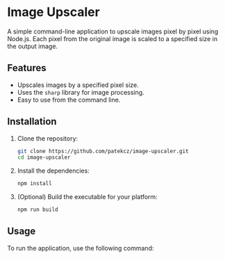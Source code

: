 # Image Upscaler

A simple command-line application to upscale images pixel by pixel using Node.js. Each pixel from the original image is scaled to a specified size in the output image.

## Features

- Upscales images by a specified pixel size.
- Uses the `sharp` library for image processing.
- Easy to use from the command line.

## Installation

1. Clone the repository:
   ```bash
   git clone https://github.com/patekcz/image-upscaler.git
   cd image-upscaler
   ```

2. Install the dependencies:
   ```bash
   npm install
   ```

3. (Optional) Build the executable for your platform:
   ```bash
   npm run build
   ```

## Usage

To run the application, use the following command:

